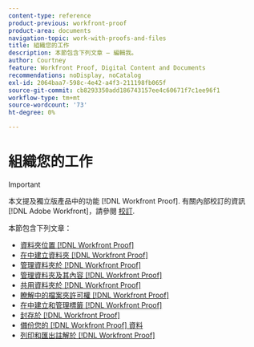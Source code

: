 ```yaml
---
content-type: reference
product-previous: workfront-proof
product-area: documents
navigation-topic: work-with-proofs-and-files
title: 組織您的工作
description: 本節包含下列文章 — 編輯我。
author: Courtney
feature: Workfront Proof, Digital Content and Documents
recommendations: noDisplay, noCatalog
exl-id: 2064baa7-598c-4e42-a4f3-211198fb065f
source-git-commit: cb8293350add186743157ee4c60671f7c1ee96f1
workflow-type: tm+mt
source-wordcount: '73'
ht-degree: 0%

---
```


# 組織您的工作

>[!IMPORTANT]
>
>本文提及獨立版產品中的功能 [!DNL Workfront Proof]. 有關內部校訂的資訊 [!DNL Adobe Workfront]，請參閱 [校訂](../../../review-and-approve-work/proofing/proofing.md).

本節包含下列文章：

* [資料夾位置 [!DNL Workfront Proof]](../../../workfront-proof/wp-work-proofsfiles/organize-your-work/folders.md)
* [在中建立資料夾 [!DNL Workfront Proof]](../../../workfront-proof/wp-work-proofsfiles/organize-your-work/create-folders.md)
* [管理資料夾於 [!DNL Workfront Proof]](../../../workfront-proof/wp-work-proofsfiles/organize-your-work/manage-folders.md)
* [管理資料夾及其內容 [!DNL Workfront Proof]](../../../workfront-proof/wp-work-proofsfiles/organize-your-work/manage-folders-and-contents.md)
* [共用資料夾於 [!DNL Workfront Proof]](../../../workfront-proof/wp-work-proofsfiles/organize-your-work/share-folders.md)
* [瞭解中的檔案夾許可權 [!DNL Workfront Proof]](../../../workfront-proof/wp-work-proofsfiles/organize-your-work/folder-permissions.md)
* [在中建立和管理標籤 [!DNL Workfront Proof]](../../../workfront-proof/wp-work-proofsfiles/organize-your-work/create-and-manage-tags.md)
* [封存於 [!DNL Workfront Proof]](../../../workfront-proof/wp-work-proofsfiles/organize-your-work/archive.md)
* [備份您的 [!DNL Workfront Proof] 資料](../../../workfront-proof/wp-work-proofsfiles/organize-your-work/back-up-data.md)
* [列印和匯出註解於 [!DNL Workfront Proof]](../../../workfront-proof/wp-work-proofsfiles/organize-your-work/print-and-export-comments.md)
